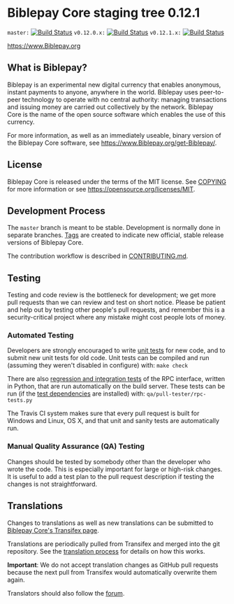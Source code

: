 Biblepay Core staging tree 0.12.1
===============================

`master:` [![Build Status](https://travis-ci.org/Biblepaypay/Biblepay.svg?branch=master)](https://travis-ci.org/Biblepaypay/Biblepay) `v0.12.0.x:` [![Build Status](https://travis-ci.org/Biblepaypay/Biblepay.svg?branch=v0.12.0.x)](https://travis-ci.org/Biblepaypay/Biblepay/branches) `v0.12.1.x:` [![Build Status](https://travis-ci.org/Biblepaypay/Biblepay.svg?branch=v0.12.1.x)](https://travis-ci.org/Biblepaypay/Biblepay/branches)

https://www.Biblepay.org


What is Biblepay?
----------------

Biblepay is an experimental new digital currency that enables anonymous, instant
payments to anyone, anywhere in the world. Biblepay uses peer-to-peer technology
to operate with no central authority: managing transactions and issuing money
are carried out collectively by the network. Biblepay Core is the name of the open
source software which enables the use of this currency.

For more information, as well as an immediately useable, binary version of
the Biblepay Core software, see https://www.Biblepay.org/get-Biblepay/.


License
-------

Biblepay Core is released under the terms of the MIT license. See [COPYING](COPYING) for more
information or see https://opensource.org/licenses/MIT.

Development Process
-------------------

The `master` branch is meant to be stable. Development is normally done in separate branches.
[Tags](https://github.com/Biblepaypay/Biblepay/tags) are created to indicate new official,
stable release versions of Biblepay Core.

The contribution workflow is described in [CONTRIBUTING.md](CONTRIBUTING.md).

Testing
-------

Testing and code review is the bottleneck for development; we get more pull
requests than we can review and test on short notice. Please be patient and help out by testing
other people's pull requests, and remember this is a security-critical project where any mistake might cost people
lots of money.

### Automated Testing

Developers are strongly encouraged to write [unit tests](/doc/unit-tests.md) for new code, and to
submit new unit tests for old code. Unit tests can be compiled and run
(assuming they weren't disabled in configure) with: `make check`

There are also [regression and integration tests](/qa) of the RPC interface, written
in Python, that are run automatically on the build server.
These tests can be run (if the [test dependencies](/qa) are installed) with: `qa/pull-tester/rpc-tests.py`

The Travis CI system makes sure that every pull request is built for Windows
and Linux, OS X, and that unit and sanity tests are automatically run.

### Manual Quality Assurance (QA) Testing

Changes should be tested by somebody other than the developer who wrote the
code. This is especially important for large or high-risk changes. It is useful
to add a test plan to the pull request description if testing the changes is
not straightforward.

Translations
------------

Changes to translations as well as new translations can be submitted to
[Biblepay Core's Transifex page](https://www.transifex.com/projects/p/Biblepay/).

Translations are periodically pulled from Transifex and merged into the git repository. See the
[translation process](doc/translation_process.md) for details on how this works.

**Important**: We do not accept translation changes as GitHub pull requests because the next
pull from Transifex would automatically overwrite them again.

Translators should also follow the [forum](https://www.Biblepay.org/forum/topic/Biblepay-worldwide-collaboration.88/).
